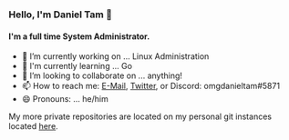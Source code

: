 <!--
### Hi there 👋
**omgdanieltam/omgdanieltam** is a ✨ _special_ ✨ repository because its `README.md` (this file) appears on your GitHub profile.

Here are some ideas to get you started:

- 🔭 I’m currently working on ... 
- 🌱 I’m currently learning ...
- 👯 I’m looking to collaborate on ...
- 🤔 I’m looking for help with ...
- 💬 Ask me about ...
- 📫 How to reach me: ...
- 😄 Pronouns: ...
- ⚡ Fun fact: ...
-->
### Hello, I'm Daniel Tam 👋

#### I'm a full time System Administrator.
- 🔭 I’m currently working on ... Linux Administration
- 🌱 I'm currently learning ... Go
- 👯 I’m looking to collaborate on ... anything!
- 📫 How to reach me: [E-Mail](omgdanieltam@protonmail.com), [Twitter](https://twitter.com/omgdanieltam), or Discord: omgdanieltam#5871
- 😄 Pronouns: ... he/him

My more private repositories are located on my personal git instances located [here](https://git.dtam.pw/daniel).
